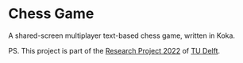 # Chess Game
A shared-screen multiplayer text-based chess game, written in Koka.

PS. This project is part of the [Research Project 2022](https://github.com/TU-Delft-CSE/Research-Project) of [TU Delft](https://github.com/TU-Delft-CSE).
